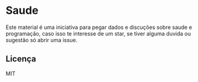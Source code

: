 # Saude

Este material é uma iniciativa para pegar dados e discuções sobre saude e programação, caso isso te interesse de um star,
se tiver alguma duvida ou sugestão só abrir uma issue.

## Licença 

MIT
